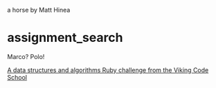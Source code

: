 a horse by Matt Hinea

# assignment_search
Marco?  Polo!

[A data structures and algorithms Ruby challenge from the Viking Code School](http://www.vikingcodeschool.com)
